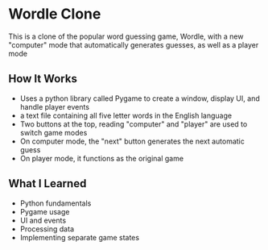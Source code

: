 # Wordle Clone

This is a clone of the popular word guessing game, Wordle, with a new "computer" mode that automatically generates guesses, as well as a player mode

## How It Works

- Uses a python library called Pygame to create a window, display UI, and handle player events
- a text file containing all five letter words in the English language
- Two buttons at the top, reading "computer" and "player" are used to switch game modes
- On computer mode, the "next" button generates the next automatic guess
- On player mode, it functions as the original game

## What I Learned

- Python fundamentals
- Pygame usage
- UI and events
- Processing data
- Implementing separate game states
